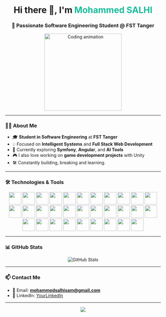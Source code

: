 <!-- Profile README -->

<h1 align="center">Hi there 👋, I'm <span style="color:#1abc9c">Mohammed SALHI</span></h1>
<h3 align="center">🚀 Passionate Software Engineering Student @ FST Tanger</h3>

<p align="center">
  <img src="https://media0.giphy.com/media/v1.Y2lkPTc5MGI3NjExemtwNHpoeWhkeXVqczQwenpxdWRmZjk4Z25rcmM5aHZ0MHh4c3BudSZlcD12MV9pbnRlcm5hbF9naWZfYnlfaWQmY3Q9Zw/o0vwzuFwCGAFO/giphy.gif" width="250" alt="Coding animation" />
</p>

---

### 👨‍💻 About Me

- 🎓 **Student in Software Engineering** at **FST Tanger**
- 💡 Focused on **Intelligent Systems** and **Full Stack Web Development**
- 🧠 Currently exploring **Symfony**, **Angular**, and **AI Tools**
- 🎮 I also love working on **game development projects** with Unity
- 🛠️ Constantly building, breaking and learning.

---

### 🛠️ Technologies & Tools

<div align="center">
  <!-- Row 1 -->
  <img src="https://cdn.jsdelivr.net/gh/devicons/devicon/icons/firebase/firebase-plain-wordmark.svg" height="40" />
  <img src="https://cdn.jsdelivr.net/gh/devicons/devicon/icons/angularjs/angularjs-original.svg" height="40" />
  <img src="https://cdn.jsdelivr.net/gh/devicons/devicon/icons/apache/apache-original.svg" height="40" />
  <img src="https://cdn.jsdelivr.net/gh/devicons/devicon/icons/c/c-original.svg" height="40" />
  <img src="https://cdn.jsdelivr.net/gh/devicons/devicon/icons/composer/composer-original.svg" height="40" />
  <img src="https://cdn.jsdelivr.net/gh/devicons/devicon/icons/cplusplus/cplusplus-original.svg" height="40" />
  <img src="https://cdn.jsdelivr.net/gh/devicons/devicon/icons/css3/css3-original.svg" height="40" />
  <img src="https://cdn.jsdelivr.net/gh/devicons/devicon/icons/express/express-original.svg" height="40" />
  <img src="https://cdn.jsdelivr.net/gh/devicons/devicon/icons/figma/figma-original.svg" height="40" />
  <img src="https://cdn.jsdelivr.net/gh/devicons/devicon/icons/github/github-original.svg" height="40" />
  <img src="https://cdn.jsdelivr.net/gh/devicons/devicon/icons/git/git-original.svg" height="40" />
  <img src="https://cdn.jsdelivr.net/gh/devicons/devicon/icons/html5/html5-original.svg" height="40" />
  <img src="https://cdn.jsdelivr.net/gh/devicons/devicon/icons/intellij/intellij-original.svg" height="40" />
  <img src="https://cdn.jsdelivr.net/gh/devicons/devicon/icons/javascript/javascript-original.svg" height="40" />
  <img src="https://cdn.jsdelivr.net/gh/devicons/devicon/icons/java/java-original.svg" height="40" />
  <img src="https://cdn.jsdelivr.net/gh/devicons/devicon/icons/laravel/laravel-original.svg" height="40" />
  <img src="https://cdn.jsdelivr.net/gh/devicons/devicon/icons/linux/linux-original.svg" height="40" />
  <img src="https://cdn.jsdelivr.net/gh/devicons/devicon/icons/mysql/mysql-original.svg" height="40" />
  <img src="https://cdn.jsdelivr.net/gh/devicons/devicon/icons/mongodb/mongodb-original.svg" height="40" />
  <img src="https://cdn.jsdelivr.net/gh/devicons/devicon/icons/nodejs/nodejs-original.svg" height="40" />
  <img src="https://cdn.jsdelivr.net/gh/devicons/devicon/icons/npm/npm-original-wordmark.svg" height="40" />
  <img src="https://cdn.jsdelivr.net/gh/devicons/devicon/icons/php/php-original.svg" height="40" />
  <img src="https://cdn.jsdelivr.net/gh/devicons/devicon/icons/postgresql/postgresql-original.svg" height="40" />
  <img src="https://cdn.jsdelivr.net/gh/devicons/devicon/icons/python/python-original.svg" height="40" />
  <img src="https://cdn.jsdelivr.net/gh/devicons/devicon/icons/react/react-original.svg" height="40" />
  <img src="https://cdn.jsdelivr.net/gh/devicons/devicon/icons/redis/redis-original.svg" height="40" />
  <img src="https://cdn.jsdelivr.net/gh/devicons/devicon/icons/redux/redux-original.svg" height="40" />
  <img src="https://cdn.jsdelivr.net/gh/devicons/devicon/icons/symfony/symfony-original.svg" height="40" />
  <img src="https://cdn.jsdelivr.net/gh/devicons/devicon/icons/tailwindcss/tailwindcss-original-wordmark.svg" height="40" />
  <img src="https://cdn.jsdelivr.net/gh/devicons/devicon/icons/typescript/typescript-original.svg" height="40" />
  <img src="https://cdn.jsdelivr.net/gh/devicons/devicon/icons/vscode/vscode-original.svg" height="40" />
</div>

---

### 📊 GitHub Stats

<p align="center">
  <img src="https://github-readme-stats.vercel.app/api?username=SALHI-1&show_icons=true&theme=radical" alt="GitHub Stats" />
</p>

---

### 📫 Contact Me

- 💌 Email: **mohammedsalhisam@gmail.com**  
- 🔗 LinkedIn: [YourLinkedIn]([https://linkedin.com/in/yourprofile](https://www.linkedin.com/in/mohammed-salhi-959853330/))

---

<p align="center">
<img src="https://readme-typing-svg.herokuapp.com?font=Fira+Code&weight=700&size=24&pause=1000&center=true&vCenter=true&multiline=true&width=700&height=100&lines=Thanks+for+visiting!+👋;Let%27s+build+something+awesome+together!+💻" />
</p>
